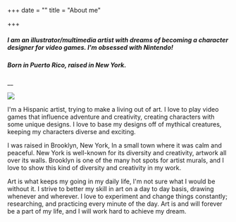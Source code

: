 +++
date = ""
title = "About me"

+++
##### I am an illustrator/multimedia artist with dreams of becoming a character designer for video games. I'm obsessed with Nintendo!

##### Born in Puerto Rico, raised in New York.

__

![](/uploads/photo-1.png)

I'm a Hispanic artist, trying to make a living out of art. I love to play video games that influence adventure and creativity, creating characters with some unique designs. I love to base my designs off of mythical creatures, keeping my characters diverse and exciting.

I was raised in Brooklyn, New York, In a small town where it was calm and peaceful. New York is well-known for its diversity and creativity, artwork all over its walls. Brooklyn is one of the many hot spots for artist murals, and I love to show this kind of diversity and creativity in my work.

Art is what keeps my going in my daily life, I'm not sure what I would be without it. I strive to better my skill in art on a day to day basis, drawing whenever and wherever. I love to experiment and change things constantly; researching, and practicing every minute of the day. Art is and will forever be a part of my life, and I will work hard to achieve my dream.
